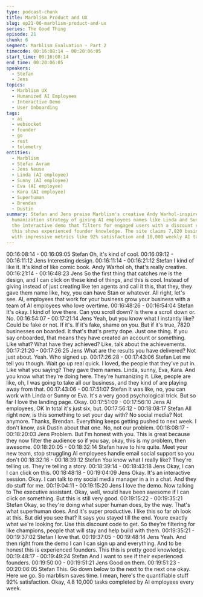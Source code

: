 ```yaml
---
type: podcast-chunk
title: Marblism Product and UX
slug: ep21-06-marblism-product-and-ux
series: The Good Thing
episode: 21
chunk: 6
segment: Marblism Evaluation - Part 2
timecode: 00:16:08:14 – 00:20:06:05
start_time: 00:16:08:14
end_time: 00:20:06:05
speakers:
  - Stefan
  - Jens
topics:
  - Marblism UX
  - Humanized AI Employees
  - Interactive Demo
  - User Onboarding
tags:
  - ai
  - websocket
  - founder
  - go
  - rest
  - telemetry
entities:
  - Marblism
  - Stefan Avram
  - Jens Neuse
  - Linda (AI employee)
  - Sunny (AI employee)
  - Eva (AI employee)
  - Kara (AI employee)
  - Superhuman
  - Brendan
  - Dustin
summary: Stefan and Jens praise Marblism's creative Andy Warhol-inspired design and
  humanization strategy of giving AI employees names like Linda and Sunny. They appreciate
  the interactive demo that filters for engaged users with a discount code, noting
  this shows experienced founder knowledge. The site claims 7,820 businesses onboarded
  with impressive metrics like 92% satisfaction and 10,000 weekly AI tasks.
---
```


00:16:08:14 - 00:16:09:05
Stefan
Oh, it's kind of cool.
00:16:09:12 - 00:16:11:12
Jens
Interesting design.
00:16:11:14 - 00:16:21:12
Stefan
I kind of like it. It's kind of like comic book. Andy Warhol oh, that's really creative.
00:16:21:14 - 00:16:48:23
Jens
So the first thing that catches me is the design, and I can click on these kind of things, and this
is cool. Instead of giving instead of just creating like ten agents and call it this, that they, they
gave them name like, hey, you can have Stan or whatever. All right, let's see. AI, employees that
work for your business grow your business with a team of AI employees who love overtime.
00:16:48:26 - 00:16:54:04
Stefan
It's okay. I kind of love there. Can you scroll down? Is there a scroll down or. No.
00:16:54:07 - 00:17:21:14
Jens
Yeah, but you know what I instantly like? Could be fake or not. If it's. If it's fake, shame on you.
But if it's true, 7820 businesses on boarded. It that's that's pretty dope. Just one thing. If you say
onboarded, that means they have created an account or something. Like what? What have they
achieved? Like, talk about the achievements.
00:17:21:20 - 00:17:26:25
Jens
What are the results you have delivered? Not just about. Yeah. Who signed up.
00:17:26:28 - 00:17:43:06
Stefan
Let me tell you though. Wait go up real quick. I loved, the people that they've put in. Like what
you saying? They gave them names. Linda, sunny, Eva, Kara. And you know what they're doing
here. They're humanizing it. Like, people are like, oh, I was going to take all our business, and
they kind of are playing away from that.
00:17:43:06 - 00:17:51:07
Stefan
It was like, no, you can work with Linda or Sunny or Eva. It's a very good psychological trick. But
so far I love the landing page. Okay.
00:17:51:09 - 00:17:56:10
Jens
AI employees, OK In total it's just six, but.
00:17:56:12 - 00:18:08:17
Stefan
All right now, is this something to set your day with? No social media? Not anymore. Thanks,
Brendan. Everything keeps getting pushed to next week. I don't know, ask Dustin about that
one. No, not our problem.
00:18:08:17 - 00:18:20:03
Jens
Problem. But I'm honest with you. This is great because they now filter the audience so if you
say, okay, this is my problem, then awesome.
00:18:20:05 - 00:18:32:14
Stefan
have to hire quite.
Meet your new team, stop struggling AI employees handle email social support so you don't
00:18:32:16 - 00:18:39:12
Stefan
You know what I really like? They're telling us. They're telling a story.
00:18:39:14 - 00:18:43:18
Jens
Okay, I can I can click on this.
00:18:48:18 - 00:19:04:09
Jens
Okay. It's an interactive session. Okay. I can talk to my social media manager in a in a chat. And
they do stuff for me.
00:19:04:11 - 00:19:15:20
Jens
I love the demo. Now talking to The executive assistant. Okay, well, would have been awesome
if I can click on something. But this is still very good.
00:19:15:22 - 00:19:35:21
Stefan
Okay, so they're doing what super human does, by the way. That's what superhuman does. And
it's super productive. I like this so far oh look at this. But did you see that? It says you stayed till
the end. Youre exactly what we're looking for. Use this discount code to get. So they're filtering
for like champions, people that will stay and help build with them.
00:19:35:21 - 00:19:37:02
Stefan
I love that.
00:19:37:05 - 00:19:48:14
Jens
Yeah. And then right from the demo I can I can sign up and everything. And to be honest this is
experienced founders. This this is pretty good knowledge.
00:19:48:17 - 00:19:49:24
Stefan
And I want to see if their experienced founders.
00:19:50:00 - 00:19:51:21
Jens
Good on them.
00:19:51:23 - 00:20:06:05
Stefan
This. Go down below to the next to the next one okay. Here we go. So marblism saves time. I
mean, here's the quantifiable stuff 92% satisfaction. Okay, 4.8 10,000 tasks completed by AI
employees every week.